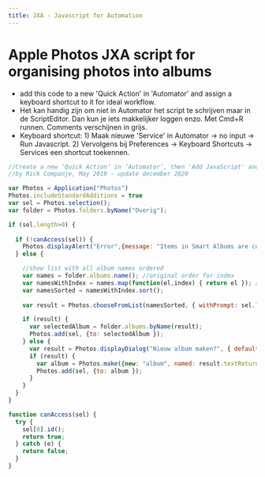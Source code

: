 ```yaml
---
title: JXA - Javascript for Automation
---
```



# Apple Photos JXA script for organising photos into albums
* add this code to a new 'Quick Action' in 'Automator' and assign a keyboard shortcut to it for ideal workflow.
* Het kan handig zijn om niet in Automator het script te schrijven maar in de ScriptEditor. Dan kun je iets makkelijker loggen enzo. Met Cmd+R runnen. Comments verschijnen in grijs.
* Keyboard shortcut: 1) Maak nieuwe 'Service' in Automator -> no input -> Run Javascript. 2) Vervolgens bij Preferences -> Keyboard Shortcuts -> Services een shortcut toekennen.

```js
//Create a new ‘Quick Action’ in ‘Automator’, then 'Add JavaScript' and assign a keyboard shortcut to it for ideal workflow.
//by Rick Companje, May 2019 - update december 2020

var Photos = Application("Photos")
Photos.includeStandardAdditions = true
var sel = Photos.selection();
var folder = Photos.folders.byName("Overig");

if (sel.length>0) {
  
  if (!canAccess(sel)) {
    Photos.displayAlert("Error",{message: "Items in Smart Albums are currently not accessible by this script.", as: "critical" });
  } else {

    //show list with all album names ordered
    var names = folder.albums.name(); //original order for index
    var namesWithIndex = names.map(function(el,index) { return el }); // + " #" + index; });
    var namesSorted = namesWithIndex.sort();
    
    var result = Photos.chooseFromList(namesSorted, { withPrompt: sel.length + " foto's toevoegen aan een bestaand album?" })[0];

    if (result) {
      var selectedAlbum = folder.albums.byName(result);
      Photos.add(sel, {to: selectedAlbum });
    } else {
      var result = Photos.displayDialog("Nieuw album maken?", { defaultAnswer: "",  withIcon: 1 })
      if (result) {
        var album = Photos.make({new: "album", named: result.textReturned, at: folder });
        Photos.add(sel, {to: album });
      }
    }
  }
}

function canAccess(sel) {
  try {
    sel[0].id();
    return true;
  } catch (e) {
    return false;
  }
}

```
